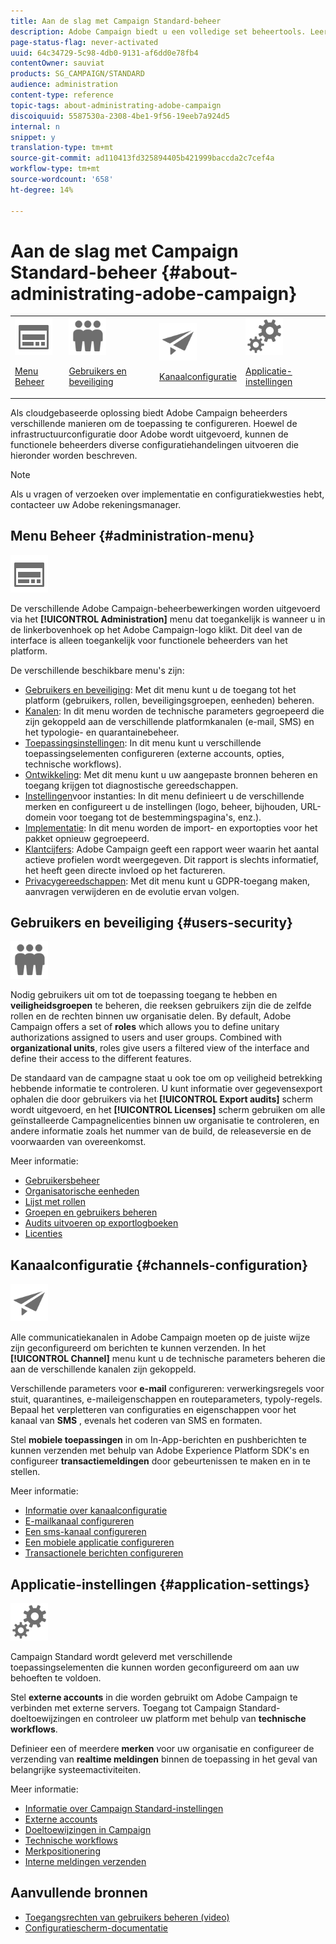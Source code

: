 ```yaml
---
title: Aan de slag met Campaign Standard-beheer
description: Adobe Campaign biedt u een volledige set beheertools. Leer hoe u uw gebruikers beheert en uw kanalen configureert.
page-status-flag: never-activated
uuid: 64c34729-5c98-4db0-9131-af6dd0e78fb4
contentOwner: sauviat
products: SG_CAMPAIGN/STANDARD
audience: administration
content-type: reference
topic-tags: about-administrating-adobe-campaign
discoiquuid: 5587530a-2308-4be1-9f56-19eeb7a924d5
internal: n
snippet: y
translation-type: tm+mt
source-git-commit: ad110413fd325894405b421999baccda2c7cef4a
workflow-type: tm+mt
source-wordcount: '658'
ht-degree: 14%

---
```



# Aan de slag met Campaign Standard-beheer {#about-administrating-adobe-campaign}

<table>
<tr><td><img src="assets/do-not-localize/icon_menu.svg" width="60px"><p><a href="#administration-menu">Menu Beheer</a></p></td>
<td><img src="assets/do-not-localize/icon_users.svg" width="60px"><p><a href="#users-security">Gebruikers en beveiliging</a></p></td>
<td><img src="assets/do-not-localize/icon_channels.svg" width="60px"><p><a href="#channels-configuration">Kanaalconfiguratie</a></p></td>
<td><img src="assets/do-not-localize/icon_settings.svg" width="60px"><p><a href="#application-settings">Applicatie-instellingen</a></p></td></tr>
</table>

Als cloudgebaseerde oplossing biedt Adobe Campaign beheerders verschillende manieren om de toepassing te configureren. Hoewel de infrastructuurconfiguratie door Adobe wordt uitgevoerd, kunnen de functionele beheerders diverse configuratiehandelingen uitvoeren die hieronder worden beschreven.

>[!NOTE]
>
>Als u vragen of verzoeken over implementatie en configuratiekwesties hebt, contacteer uw Adobe rekeningsmanager.

## Menu Beheer {#administration-menu}

<img src="assets/do-not-localize/icon_menu.svg" width="60px">

De verschillende Adobe Campaign-beheerbewerkingen worden uitgevoerd via het **[!UICONTROL Administration]** menu dat toegankelijk is wanneer u in de linkerbovenhoek op het Adobe Campaign-logo klikt. Dit deel van de interface is alleen toegankelijk voor functionele beheerders van het platform.

De verschillende beschikbare menu&#39;s zijn:

* [Gebruikers en beveiliging](../../administration/using/about-access-management.md): Met dit menu kunt u de toegang tot het platform (gebruikers, rollen, beveiligingsgroepen, eenheden) beheren.
* [Kanalen](../../administration/using/about-channel-configuration.md): In dit menu worden de technische parameters gegroepeerd die zijn gekoppeld aan de verschillende platformkanalen (e-mail, SMS) en het typologie- en quarantainebeheer.
* [Toepassingsinstellingen](../../administration/using/external-accounts.md): In dit menu kunt u verschillende toepassingselementen configureren (externe accounts, opties, technische workflows).
* [Ontwikkeling](../../developing/using/data-model-concepts.md): Met dit menu kunt u uw aangepaste bronnen beheren en toegang krijgen tot diagnostische gereedschappen.
* [Instellingen](../../administration/using/branding.md)voor instanties: In dit menu definieert u de verschillende merken en configureert u de instellingen (logo, beheer, bijhouden, URL-domein voor toegang tot de bestemmingspagina&#39;s, enz.).
* [Implementatie](../../automating/using/managing-packages.md): In dit menu worden de import- en exportopties voor het pakket opnieuw gegroepeerd.
* [Klantcijfers](../../audiences/using/active-profiles.md): Adobe Campaign geeft een rapport weer waarin het aantal actieve profielen wordt weergegeven. Dit rapport is slechts informatief, het heeft geen directe invloed op het factureren.
* [Privacygereedschappen](https://docs.campaign.adobe.com/doc/standard/getting_started/en/ACS_GDPR.html): Met dit menu kunt u GDPR-toegang maken, aanvragen verwijderen en de evolutie ervan volgen.

## Gebruikers en beveiliging {#users-security}

<img src="assets/do-not-localize/icon_users.svg"  width="60px">

Nodig gebruikers uit om tot de toepassing toegang te hebben en **veiligheidsgroepen** te beheren, die reeksen gebruikers zijn die de zelfde rollen en de rechten binnen uw organisatie delen. By default, Adobe Campaign offers a set of **roles** which allows you to define unitary authorizations assigned to users and user groups. Combined with **organizational units**, roles give users a filtered view of the interface and define their access to the different features.

De standaard van de campagne staat u ook toe om op veiligheid betrekking hebbende informatie te controleren. U kunt informatie over gegevensexport ophalen die door gebruikers via het **[!UICONTROL Export audits]** scherm wordt uitgevoerd, en het **[!UICONTROL Licenses]** scherm gebruiken om alle geïnstalleerde Campagnelicenties binnen uw organisatie te controleren, en andere informatie zoals het nummer van de build, de releaseversie en de voorwaarden van overeenkomst.

Meer informatie:

* [Gebruikersbeheer](../../administration/using/users-management.md)
* [Organisatorische eenheden](../../administration/using/organizational-units.md)
* [Lijst met rollen](../../administration/using/list-of-roles.md)
* [Groepen en gebruikers beheren](../../administration/using/managing-groups-and-users.md)
* [Audits uitvoeren op exportlogboeken](../../administration/using/auditing-export-logs.md)
* [Licenties](../../administration/using/licenses.md)

## Kanaalconfiguratie {#channels-configuration}

<img src="assets/do-not-localize/icon_channels.svg" width="60px">

Alle communicatiekanalen in Adobe Campaign moeten op de juiste wijze zijn geconfigureerd om berichten te kunnen verzenden. In het **[!UICONTROL Channel]** menu kunt u de technische parameters beheren die aan de verschillende kanalen zijn gekoppeld.

Verschillende parameters voor **e-mail** configureren: verwerkingsregels voor stuit, quarantines, e-maileigenschappen en routeparameters, typoly-regels. Bepaal het verpletteren van configuraties en eigenschappen voor het kanaal van **SMS** , evenals het coderen van SMS en formaten.

Stel **mobiele toepassingen** in om In-App-berichten en pushberichten te kunnen verzenden met behulp van Adobe Experience Platform SDK&#39;s en configureer **transactiemeldingen** door gebeurtenissen te maken en in te stellen.

Meer informatie:

* [Informatie over kanaalconfiguratie](../../administration/using/about-channel-configuration.md)
* [E-mailkanaal configureren](../../administration/using/configuring-email-channel.md)
* [Een sms-kanaal configureren](../../administration/using/configuring-sms-channel.md)
* [Een mobiele applicatie configureren](../../administration/using/configuring-a-mobile-application.md)
* [Transactionele berichten configureren](../../administration/using/configuring-transactional-messaging.md)

## Applicatie-instellingen {#application-settings}

<img src="assets/do-not-localize/icon_settings.svg" width="60px">

Campaign Standard wordt geleverd met verschillende toepassingselementen die kunnen worden geconfigureerd om aan uw behoeften te voldoen.

Stel **externe accounts** in die worden gebruikt om Adobe Campaign te verbinden met externe servers. Toegang tot Campaign Standard-doeltoewijzingen en controleer uw platform met behulp van **technische workflows**.

Definieer een of meerdere **merken** voor uw organisatie en configureer de verzending van **realtime meldingen** binnen de toepassing in het geval van belangrijke systeemactiviteiten.

Meer informatie:

* [Informatie over Campaign Standard-instellingen](../../administration/using/about-campaign-standard-settings.md)
* [Externe accounts](../../administration/using/external-accounts.md)
* [Doeltoewijzingen in Campaign](../../administration/using/target-mappings-in-campaign.md)
* [Technische workflows](../../administration/using/technical-workflows.md)
* [Merkpositionering](../../administration/using/branding.md)
* [Interne meldingen verzenden](../../administration/using/sending-internal-notifications.md)

## Aanvullende bronnen

* [Toegangsrechten van gebruikers beheren (video)](https://docs.adobe.com/content/help/en/campaign-standard-learn/tutorials/administrating/managing-user-access-rights.html)
* [Configuratiescherm-documentatie](https://docs.adobe.com/content/help/nl-NL/control-panel/using/control-panel-home.html)
